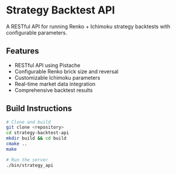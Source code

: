 # Strategy Backtest API

A RESTful API for running Renko + Ichimoku strategy backtests with configurable parameters.

## Features

- RESTful API using Pistache
- Configurable Renko brick size and reversal
- Customizable Ichimoku parameters
- Real-time market data integration
- Comprehensive backtest results

## Build Instructions

```bash
# Clone and build
git clone <repository>
cd strategy-backtest-api
mkdir build && cd build
cmake ..
make

# Run the server
./bin/strategy_api